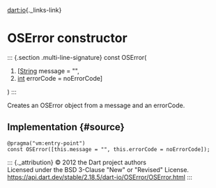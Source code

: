 [dart:io](../../dart-io/dart-io-library){._links-link}

OSError constructor
===================

::: {.section .multi-line-signature}
const OSError(

1.  \[[String](../../dart-core/string-class) message = \"\",
2.  [int](../../dart-core/int-class) errorCode = noErrorCode\]

)
:::

Creates an OSError object from a message and an errorCode.

Implementation {#source}
--------------

``` {.language-dart data-language="dart"}
@pragma("vm:entry-point")
const OSError([this.message = "", this.errorCode = noErrorCode]);
```

::: {._attribution}
© 2012 the Dart project authors\
Licensed under the BSD 3-Clause \"New\" or \"Revised\" License.\
<https://api.dart.dev/stable/2.18.5/dart-io/OSError/OSError.html>
:::
